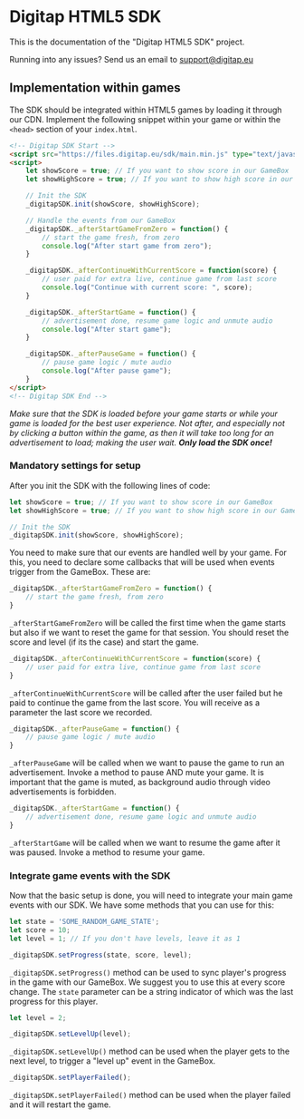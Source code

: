 # Digitap HTML5 SDK
This is the documentation of the "Digitap HTML5 SDK" project.

Running into any issues? Send us an email to <a href="support@digitap.eu" target="_blank">support@digitap.eu</a>

## Implementation within games
The SDK should be integrated within HTML5 games by loading it through our CDN. Implement the following snippet within your game or within the `<head>` section of your `index.html`.

```html
<!-- Digitap SDK Start -->
<script src="https://files.digitap.eu/sdk/main.min.js" type="text/javascript"></script>
<script>
    let showScore = true; // If you want to show score in our GameBox
    let showHighScore = true; // If you want to show high score in our GameBox

    // Init the SDK
    _digitapSDK.init(showScore, showHighScore);

    // Handle the events from our GameBox
    _digitapSDK._afterStartGameFromZero = function() {
        // start the game fresh, from zero
        console.log("After start game from zero");
    }

    _digitapSDK._afterContinueWithCurrentScore = function(score) {
        // user paid for extra live, continue game from last score
        console.log("Continue with current score: ", score);
    }

    _digitapSDK._afterStartGame = function() {
        // advertisement done, resume game logic and unmute audio
        console.log("After start game");
    }

    _digitapSDK._afterPauseGame = function() {
        // pause game logic / mute audio
        console.log("After pause game");
    }
</script>
<!-- Digitap SDK End -->
```

*Make sure that the SDK is loaded before your game starts or while your game is loaded for the best user experience. Not after, and especially not by clicking a button within the game, as then it will take too long for an advertisement to load; making the user wait. **Only load the SDK once!***


### Mandatory settings for setup
After you init the SDK with the following lines of code:

```javascript
let showScore = true; // If you want to show score in our GameBox
let showHighScore = true; // If you want to show high score in our GameBox

// Init the SDK
_digitapSDK.init(showScore, showHighScore);
```

You need to make sure that our events are handled well by your game. For this, you need to declare some callbacks that will be used when events trigger from the GameBox. These are:

```javascript
_digitapSDK._afterStartGameFromZero = function() {
    // start the game fresh, from zero
}
```

`_afterStartGameFromZero` will be called the first time when the game starts but also if we want to reset the game for that session. You should reset the score and level (if its the case) and start the game.

```javascript
_digitapSDK._afterContinueWithCurrentScore = function(score) {
    // user paid for extra live, continue game from last score
}
```

`_afterContinueWithCurrentScore` will be called after the user failed but he paid to continue the game from the last score. You will receive as a parameter the last score we recorded.

```javascript
_digitapSDK._afterPauseGame = function() {
    // pause game logic / mute audio
}
```

`_afterPauseGame` will be called when we want to pause the game to run an advertisement. Invoke a method to pause AND mute your game. It is important that the game is muted, as background audio through video advertisements is forbidden.

```javascript
_digitapSDK._afterStartGame = function() {
    // advertisement done, resume game logic and unmute audio
}
```

`_afterStartGame` will be called when we want to resume the game after it was paused. Invoke a method to resume your game.


### Integrate game events with the SDK
Now that the basic setup is done, you will need to integrate your main game events with our SDK. We have some methods that you can use for this: 

```javascript
let state = 'SOME_RANDOM_GAME_STATE';
let score = 10;
let level = 1; // If you don't have levels, leave it as 1

_digitapSDK.setProgress(state, score, level);
```

`_digitapSDK.setProgress()` method can be used to sync player's progress in the game with our GameBox. We suggest you to use this at every score change. The `state` parameter can be a string indicator of which was the last progress for this player.

```javascript
let level = 2;

_digitapSDK.setLevelUp(level);
```

`_digitapSDK.setLevelUp()` method can be used when the player gets to the next level, to trigger a "level up" event in the GameBox.

```javascript
_digitapSDK.setPlayerFailed();
```

`_digitapSDK.setPlayerFailed()` method can be used when the player failed and it will restart the game.